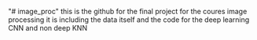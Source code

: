 "# image_proc" 
this is the github for the final project for the coures image processing
it is including the data itself and the code for the deep learning CNN and non deep KNN
